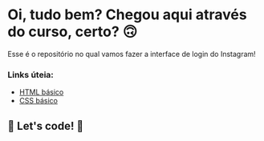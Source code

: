 # Oi, tudo bem? Chegou aqui através do curso, certo? 🙃

Esse é o repositório no qual vamos fazer a interface de login do Instagram! 

### Links úteia:

* [HTML básico](https://www.w3schools.com/html/)
* [CSS básico](https://developer.mozilla.org/pt-BR/docs/Web/CSS)

## 🚀 Let's code! 🚀
